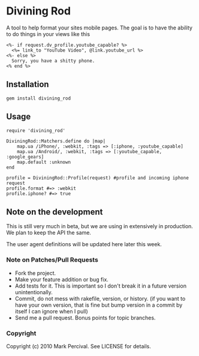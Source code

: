 # Divining Rod

A tool to help format your sites mobile pages. The goal is to have the ability to do things in your
views like this

    <%- if request.dv_profile.youtube_capable? %>
      <%= link_to "YouTube Video", @link.youtube_url %>
    <%- else %>
      Sorry, you have a shitty phone.
    <% end %>

## Installation

    gem install divining_rod
    
## Usage

    require 'divining_rod'

    DiviningRod::Matchers.define do |map|
        map.ua /iPhone/, :webkit, :tags => [:iphone, :youtube_capable]
        map.ua /Android/, :webkit, :tags => [:youtube_capable, :google_gears]
        map.default :unknown
    end
    
    profile = DiviningRod::Profile(request) #profile and incoming iphone request
    profile.format #=> :webkit
    profile.iphone? #=> true
    
## Note on the development

This is still very much in beta, but we are using in extensively in production. We plan
to keep the API the same.

The user agent definitions will be updated here later this week.


### Note on Patches/Pull Requests
 
* Fork the project.
* Make your feature addition or bug fix.
* Add tests for it. This is important so I don't break it in a
  future version unintentionally.
* Commit, do not mess with rakefile, version, or history.
  (if you want to have your own version, that is fine but bump version in a commit by itself I can ignore when I pull)
* Send me a pull request. Bonus points for topic branches.

### Copyright

Copyright (c) 2010 Mark Percival. See LICENSE for details.
